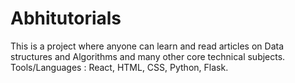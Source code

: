 # Abhitutorials

This is a project where anyone can learn and read articles on Data
structures and Algorithms and many other core technical subjects.
Tools/Languages : React, HTML, CSS, Python, Flask.
